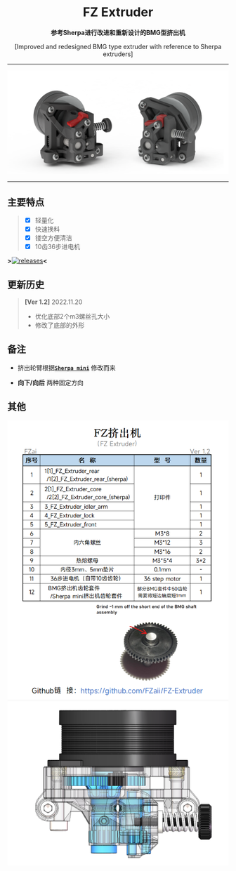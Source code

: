 <h1 align="center">FZ Extruder</h1>

**<p align="center">参考Sherpa进行改进和重新设计的BMG型挤出机</p>**
<p align="center">[Improved and redesigned BMG type extruder with reference to Sherpa extruders]</p>

 ---
 
![FZ-Extruder](Images-效果图/FZ-Extruder.png)
 
 ---

## 主要特点
> - [x] 轻量化
> - [x] 快速换料
> - [x] 镂空方便清洁
> - [x] 10齿36步进电机


**>**[![releases](https://img.shields.io/github/v/release/FZaii/FZ-Extruder)](https://github.com/FZaii/FZ-Extruder/releases)**<**
## 更新历史

> **[Ver 1.2]** 2022.11.20  
> - 优化底部2个m3螺丝孔大小
> - 修改了底部的外形

 
## 备注
- 挤出轮臂根据[**`Sherpa mini`**](https://github.com/Annex-Engineering/Sherpa_Mini-Extruder) 修改而来

- **向下/向后** 两种固定方向
 
## 其他
![BOM]([物料清单]-BOM_ver1.2.png)
![Gears](Images-效果图/FZ-Extruder_Gears.png)
